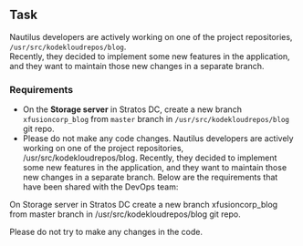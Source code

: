 ## Task

Nautilus developers are actively working on one of the project repositories, `/usr/src/kodekloudrepos/blog`.  
Recently, they decided to implement some new features in the application, and they want to maintain those new changes in a separate branch.  

### Requirements
- On the **Storage server** in Stratos DC, create a new branch `xfusioncorp_blog` from `master` branch in `/usr/src/kodekloudrepos/blog` git repo.  
- Please do not make any code changes.
Nautilus developers are actively working on one of the project repositories, /usr/src/kodekloudrepos/blog. Recently, they decided to implement some new features in the application, and they want to maintain those new changes in a separate branch. Below are the requirements that have been shared with the DevOps team:



On Storage server in Stratos DC create a new branch xfusioncorp_blog from master branch in /usr/src/kodekloudrepos/blog git repo.


Please do not try to make any changes in the code.
